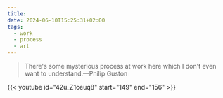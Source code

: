 ```yaml
---
title: 
date: 2024-06-10T15:25:31+02:00
tags:
  - work
  - process
  - art
---
```

> There's some mysterious process at work here which I don't even want to understand.—Philip Guston


{{< youtube id="42u_Z1ceuq8" start="149" end="156" >}}